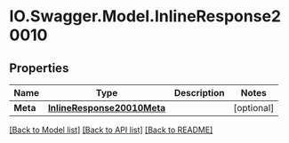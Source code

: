 # IO.Swagger.Model.InlineResponse20010
## Properties

Name | Type | Description | Notes
------------ | ------------- | ------------- | -------------
**Meta** | [**InlineResponse20010Meta**](InlineResponse20010Meta.md) |  | [optional] 

[[Back to Model list]](../README.md#documentation-for-models) [[Back to API list]](../README.md#documentation-for-api-endpoints) [[Back to README]](../README.md)

